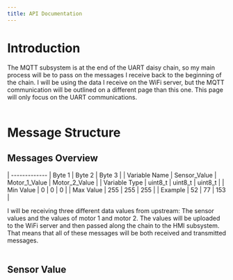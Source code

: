 ```yaml
---
title: API Documentation
---
```


# Introduction
The MQTT subsystem is at the end of the UART daisy chain, so my main process will be to pass on the messages I receive back to the beginning of the chain. I will be using the data I receive on the WiFi server, but the MQTT communication will be outlined on a different page than this one. This page will only focus on the UART communications.
<br>
<br>
# Message Structure
## Messages Overview

| ------------- |    Byte 1    |     Byte 2    |     Byte 3    |
| Variable Name | Sensor_Value | Motor_1_Value | Motor_2_Value |
| Variable Type |    uint8_t   |    uint8_t    |    uint8_t    |
|   Min Value   |       0      |       0       |       0       |
|   Max Value   |      255     |      255      |      255      |
|    Example    |      52      |       77      |      153      |

I will be receiving three different data values from upstream: The sensor values and the values of motor 1 and motor 2. The values will be uploaded to the WiFi server and then passed along the chain to the HMI subsystem. That means that all of these messages will be both received and transmitted messages.
<br>
<br>
## Sensor Value

